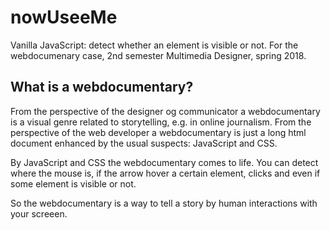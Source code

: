 # nowUseeMe
Vanilla JavaScript: detect whether an element is visible or not.
For the webdocumenary case, 2nd semester Multimedia Designer, spring 2018.

## What is a webdocumentary?
From the perspective of the designer og communicator a webdocumentary is a visual genre related to storytelling, e.g. in online journalism. From the perspective of the web developer a webdocumentary is just a long html document enhanced by the usual suspects: JavaScript and CSS.

By JavaScript and CSS the webdocumentary comes to life. You can detect where the mouse is, if the arrow hover a certain element, clicks and even if some element is visible or not.

So the webdocumentary is a way to tell a story by human interactions with your screeen.

